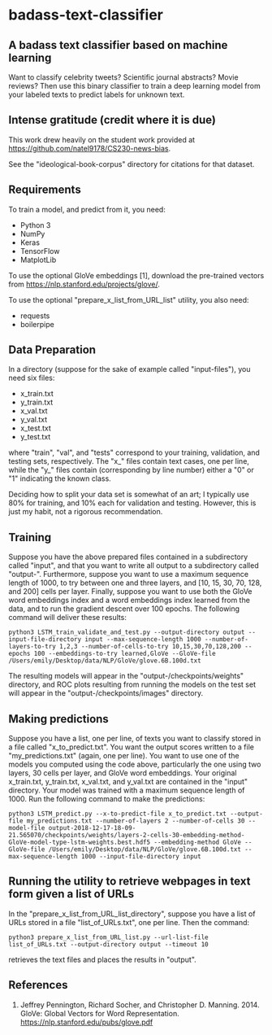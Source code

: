 # badass-text-classifier

## A badass text classifier based on machine learning

Want to classify celebrity tweets? Scientific journal abstracts? Movie reviews? Then use this binary classifier to train a deep learning model from your labeled texts to predict labels for unknown text.

## Intense gratitude (credit where it is due)

This work drew heavily on the student work provided at https://github.com/natel9178/CS230-news-bias.

See the "ideological-book-corpus" directory for citations for that dataset.

## Requirements

To train a model, and predict from it, you need:

- Python 3
- NumPy
- Keras
- TensorFlow
- MatplotLib

To use the optional GloVe embeddings [1], download the pre-trained vectors from https://nlp.stanford.edu/projects/glove/.

To use the optional "prepare_x_list_from_URL_list" utility, you also need:

- requests
- boilerpipe

## Data Preparation

In a directory (suppose for the sake of example called "input-files"), you need six files:

- x_train.txt
- y_train.txt
- x_val.txt
- y_val.txt
- x_test.txt
- y_test.txt

where "train", "val", and "tests" correspond to your training, validation, and testing sets, respectively. The "x_" files contain text cases, one per line, while the "y_" files contain (corresponding by line number) either a "0" or "1" indicating the known class.

Deciding how to split your data set is somewhat of an art; I typically use 80% for training, and 10% each for validation and testing. However, this is just my habit, not a rigorous recommendation.

## Training

Suppose you have the above prepared files contained in a subdirectory called "input", and that you want to write all output to a subdirectory called "output-<timestamp>". Furthermore, suppose you want to use a maximum sequence length of 1000, to try between one and three layers, and [10, 15, 30, 70, 128, and 200] cells per layer. Finally, suppose you want to use both the GloVe word embeddings index and a word embeddings index learned from the data, and to run the gradient descent over 100 epochs. The following command will deliver these results:

```
python3 LSTM_train_validate_and_test.py --output-directory output --input-file-directory input --max-sequence-length 1000 --number-of-layers-to-try 1,2,3 --number-of-cells-to-try 10,15,30,70,128,200 --epochs 100 --embeddings-to-try learned,GloVe --GloVe-file /Users/emily/Desktop/data/NLP/GloVe/glove.6B.100d.txt
```

The resulting models will appear in the "output-<timestamp>/checkpoints/weights" directory, and ROC plots resulting from running the models on the test set will appear in the "output-<timestamp>/checkpoints/images" directory.

## Making predictions

Suppose you have a list, one per line, of texts you want to classify stored in a file called "x_to_predict.txt". You want the output scores written to a file "my_predictions.txt" (again, one per line). You want to use one of the models you computed using the code above, particularly the one using two layers, 30 cells per layer, and GloVe word embeddings. Your original x_train.txt, y_train.txt, x_val.txt, and y_val.txt are contained in the "input" directory. Your model was trained with a maximum sequence length of 1000. Run the following command to make the predictions:

```
python3 LSTM_predict.py --x-to-predict-file x_to_predict.txt --output-file my_predictions.txt --number-of-layers 2 --number-of-cells 30 --model-file output-2018-12-17-18-09-21.565070/checkpoints/weights/layers-2-cells-30-embedding-method-GloVe-model-type-lstm-weights.best.hdf5 --embedding-method GloVe --GloVe-file /Users/emily/Desktop/data/NLP/GloVe/glove.6B.100d.txt --max-sequence-length 1000 --input-file-directory input
```

## Running the utility to retrieve webpages in text form given a list of URLs

In the "prepare_x_list_from_URL_list_directory", suppose you have a list of URLs stored in a file "list_of_URLs.txt", one per line. Then the command:

```
python3 prepare_x_list_from_URL_list.py --url-list-file list_of_URLs.txt --output-directory output --timeout 10
```

retrieves the text files and places the results in "output". 

## References

1. Jeffrey Pennington, Richard Socher, and Christopher D. Manning. 2014. GloVe: Global Vectors for Word Representation. https://nlp.stanford.edu/pubs/glove.pdf




